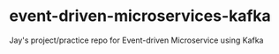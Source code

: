 # event-driven-microservices-kafka
Jay's project/practice repo for Event-driven Microservice using Kafka
